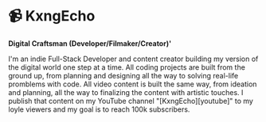 # 📹 KxngEcho

**Digital Craftsman (Developer/Filmaker/Creator)'**

I'm an indie Full-Stack Developer and content creator building my version of
the digital world one step at a time. All coding projects are built from the 
ground up, from planning and designing all the way to solving real-life
promblems with code. All video content is built the same way, from ideation
and planning, all the way to finalizing the content with artistic touches. I
publish that content on my YouTube channel "[KxngEcho][youtube]" to my loyle 
viewers and my goal is to reach 100k subscribers.



